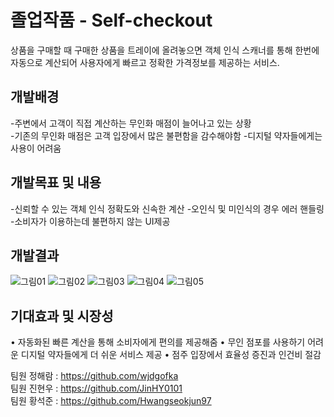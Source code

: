 # 졸업작품 - Self-checkout
상품을 구매할 때 구매한 상품을 트레이에 올려놓으면 객체 인식 스캐너를 통해 한번에 자동으로 계산되어 사용자에게 빠르고 정확한 가격정보를 제공하는 서비스.

## 개발배경

-주변에서 고객이 직접 계산하는 무인화 매점이 늘어나고 있는 상황  
-기존의 무인화 매점은 고객 입장에서 많은 불편함을 감수해야함
-디지털 약자들에게는 사용이 어려움

## 개발목표 및 내용

-신뢰할 수 있는 객체 인식 정확도와  신속한 계산 
-오인식 및 미인식의 경우 에러 핸들링
-소비자가 이용하는데 불편하지 않는 UI제공

## 개발결과

![그림01](https://user-images.githubusercontent.com/90594721/184459647-b9f16599-e7fe-4d1d-a616-3943cad8d14c.jpg)
![그림02](https://user-images.githubusercontent.com/90594721/184466969-4eed9352-aeed-4f50-9b35-49436ff31a25.jpg)
![그림03](https://user-images.githubusercontent.com/90594721/184466970-910598fe-a898-479a-a716-2a382f986810.jpg)
![그림04](https://user-images.githubusercontent.com/90594721/184466971-080d89d6-259a-4eab-a21a-dbf59f18eb08.jpg)
![그림05](https://user-images.githubusercontent.com/90594721/184466973-db48df8e-59f5-4289-8789-c2429f304a3b.jpg)


## 기대효과 및 시장성
• 자동화된 빠른 계산을 통해 소비자에게 편의를 제공해줌
• 무인 점포를 사용하기 어려운 디지털 약자들에게 더 쉬운 서비스 제공
• 점주 입장에서 효율성 증진과 인건비 절감



팀원 정해람 : https://github.com/wjdgofka   
팀원 진현우 : https://github.com/JinHY0101   
팀원 황석준 : https://github.com/Hwangseokjun97


